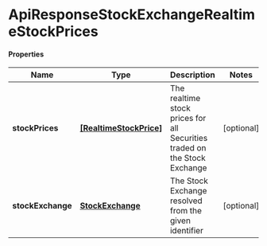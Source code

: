 # ApiResponseStockExchangeRealtimeStockPrices

#### Properties
Name | Type | Description | Notes
------------ | ------------- | ------------- | -------------
**stockPrices** | [**[RealtimeStockPrice]**](RealtimeStockPrice.md) | The realtime stock prices for all Securities traded on the Stock Exchange | [optional] 
**stockExchange** | [**StockExchange**](StockExchange.md) | The Stock Exchange resolved from the given identifier | [optional] 



